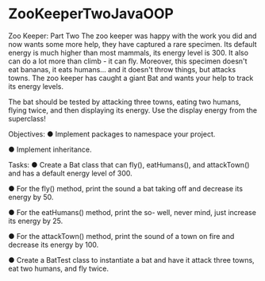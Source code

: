 # ZooKeeperTwoJavaOOP
Zoo Keeper: Part Two
The zoo keeper was happy with the work you did and now wants some more help, they have captured a rare specimen. Its default energy is much higher than most mammals, its energy level is 300. It also can do a lot more than climb - it can fly. Moreover, this specimen doesn't eat bananas, it eats humans... and it doesn't throw things, but attacks towns. The zoo keeper has caught a giant Bat and wants your help to track its energy levels.

The bat should be tested by attacking three towns, eating two humans, flying twice, and then displaying its energy. Use the display energy from the superclass!

Objectives:
● Implement packages to namespace your project.

● Implement inheritance.

Tasks:
● Create a Bat class that can fly(), eatHumans(), and attackTown() and has a default energy level of 300.

● For the fly() method, print the sound a bat taking off and decrease its energy by 50.

● For the eatHumans() method, print the so- well, never mind, just increase its energy by 25.

● For the attackTown() method, print the sound of a town on fire and decrease its energy by 100.

● Create a BatTest class to instantiate a bat and have it attack three towns, eat two humans, and fly twice.
